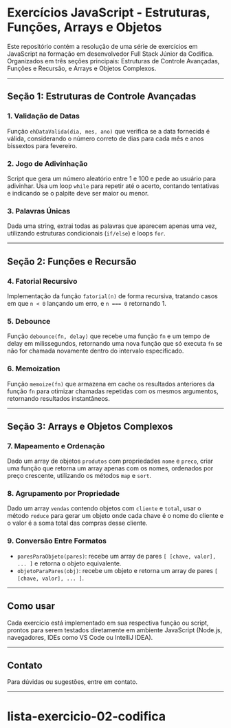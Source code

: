 # Exercícios JavaScript - Estruturas, Funções, Arrays e Objetos

Este repositório contém a resolução de uma série de exercícios em JavaScript na formação em desenvolvedor Full Stack Júnior da Codifica.
Organizados em três seções principais: Estruturas de Controle Avançadas, Funções e Recursão, e Arrays e Objetos Complexos.

---

## Seção 1: Estruturas de Controle Avançadas

### 1. Validação de Datas
Função `ehDataValida(dia, mes, ano)` que verifica se a data fornecida é válida, considerando o número correto de dias para cada mês e anos bissextos para fevereiro.

### 2. Jogo de Adivinhação
Script que gera um número aleatório entre 1 e 100 e pede ao usuário para adivinhar. Usa um loop `while` para repetir até o acerto, contando tentativas e indicando se o palpite deve ser maior ou menor.

### 3. Palavras Únicas
Dada uma string, extrai todas as palavras que aparecem apenas uma vez, utilizando estruturas condicionais (`if/else`) e loops `for`.

---

## Seção 2: Funções e Recursão

### 4. Fatorial Recursivo
Implementação da função `fatorial(n)` de forma recursiva, tratando casos em que `n < 0` lançando um erro, e `n === 0` retornando 1.

### 5. Debounce
Função `debounce(fn, delay)` que recebe uma função `fn` e um tempo de delay em milissegundos, retornando uma nova função que só executa `fn` se não for chamada novamente dentro do intervalo especificado.

### 6. Memoization
Função `memoize(fn)` que armazena em cache os resultados anteriores da função `fn` para otimizar chamadas repetidas com os mesmos argumentos, retornando resultados instantâneos.

---

## Seção 3: Arrays e Objetos Complexos

### 7. Mapeamento e Ordenação
Dado um array de objetos `produtos` com propriedades `nome` e `preco`, criar uma função que retorna um array apenas com os nomes, ordenados por preço crescente, utilizando os métodos `map` e `sort`.

### 8. Agrupamento por Propriedade
Dado um array `vendas` contendo objetos com `cliente` e `total`, usar o método `reduce` para gerar um objeto onde cada chave é o nome do cliente e o valor é a soma total das compras desse cliente.

### 9. Conversão Entre Formatos
- `paresParaObjeto(pares)`: recebe um array de pares `[ [chave, valor], ... ]` e retorna o objeto equivalente.
- `objetoParaPares(obj)`: recebe um objeto e retorna um array de pares `[ [chave, valor], ... ]`.

---

## Como usar

Cada exercício está implementado em sua respectiva função ou script, prontos para serem testados diretamente em ambiente JavaScript (Node.js, navegadores, IDEs como VS Code ou IntelliJ IDEA).

---

## Contato

Para dúvidas ou sugestões, entre em contato.

---

# lista-exercicio-02-codifica
